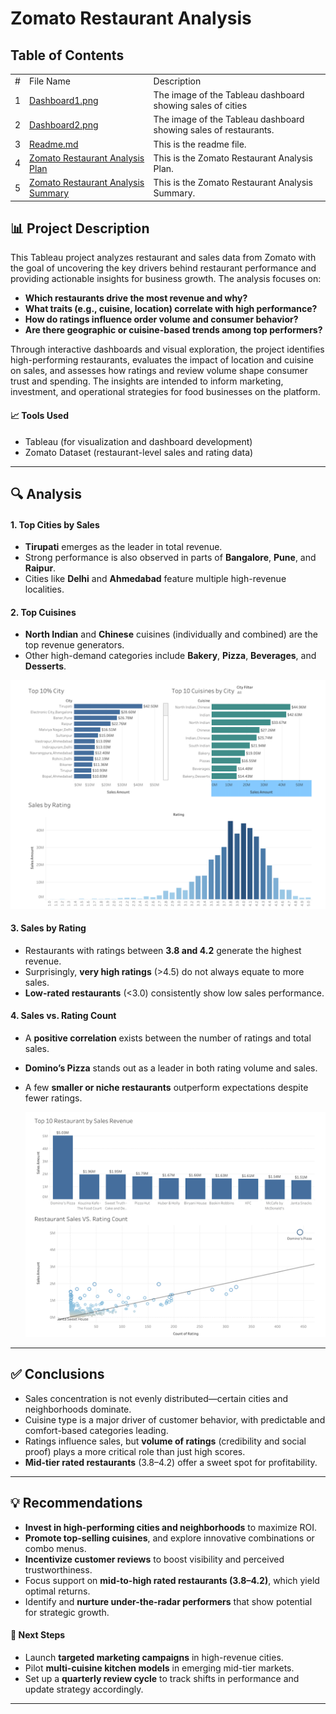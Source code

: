 # Zomato Restaurant Analysis

## Table of Contents
<table>
  <tr>
    <td>#</td>
    <td>File Name</td>
    <td>Description</td>
  </tr>
  <tr>
    <td>1</td>
    <td><a href="https://github.com/bobacapybara/Data_projects_TripleTen/blob/main/Zomato%20Restaurant%20Analysis/Dashboard1.png">Dashboard1.png</a></td>
    <td>The image of the Tableau dashboard showing sales of cities</td>
  </tr>
  <tr>
    <td>2</td>
    <td><a href="https://github.com/bobacapybara/Data_projects_TripleTen/blob/main/Zomato%20Restaurant%20Analysis/Dashboard2.png">Dashboard2.png</a></td>
    <td>The image of the Tableau dashboard showing sales of restaurants.</td>
  </tr>
  <tr>
    <td>3</td>
    <td><a 
href="https://github.com/bobacapybara/Data_projects_TripleTen/blob/main/Zomato%20Restaurant%20Analysis/README.md">Readme.md</a></td>
     <td> This is the readme file.</td>
  </tr>
  <tr>
    <td>4</td>
    <td><a   
href="https://github.com/bobacapybara/Data_projects_TripleTen/blob/main/Zomato%20Restaurant%20Analysis/Zomato%20Restaurant%20Analysis%20Plan.pdf">Zomato Restaurant Analysis Plan</a></td>
   <td> This is the Zomato Restaurant Analysis Plan.</td> 
  </tr>
  <tr>
    <td>5</td>
    <td><a 
  href="https://github.com/bobacapybara/Data_projects_TripleTen/blob/main/Zomato%20Restaurant%20Analysis/Zomato%20Restaurant%20Analysis%20Summary.pdf">Zomato Restaurant Analysis Summary</a></td>
    <td> This is the Zomato Restaurant Analysis Summary.</td> 
  </tr>
</table>

## 📊 Project Description

This Tableau project analyzes restaurant and sales data from Zomato with the goal of uncovering the key drivers behind restaurant performance and providing actionable insights for business growth. The analysis focuses on:

- **Which restaurants drive the most revenue and why?**
- **What traits (e.g., cuisine, location) correlate with high performance?**
- **How do ratings influence order volume and consumer behavior?**
- **Are there geographic or cuisine-based trends among top performers?**

Through interactive dashboards and visual exploration, the project identifies high-performing restaurants, evaluates the impact of location and cuisine on sales, and assesses how ratings and review volume shape consumer trust and spending. The insights are intended to inform marketing, investment, and operational strategies for food businesses on the platform.

#### 📈 Tools Used
- Tableau (for visualization and dashboard development)
- Zomato Dataset (restaurant-level sales and rating data)
---

## 🔍 Analysis

#### 1. Top Cities by Sales
- **Tirupati** emerges as the leader in total revenue.
- Strong performance is also observed in parts of **Bangalore**, **Pune**, and **Raipur**.
- Cities like **Delhi** and **Ahmedabad** feature multiple high-revenue localities.

#### 2. Top Cuisines
- **North Indian** and **Chinese** cuisines (individually and combined) are the top revenue generators.
- Other high-demand categories include **Bakery**, **Pizza**, **Beverages**, and **Desserts**.

<img src="Dashboard1.png" width="700" />


#### 3. Sales by Rating
- Restaurants with ratings between **3.8 and 4.2** generate the highest revenue.
- Surprisingly, **very high ratings** (>4.5) do not always equate to more sales.
- **Low-rated restaurants** (<3.0) consistently show low sales performance.

#### 4. Sales vs. Rating Count
- A **positive correlation** exists between the number of ratings and total sales.
- **Domino’s Pizza** stands out as a leader in both rating volume and sales.
- A few **smaller or niche restaurants** outperform expectations despite fewer ratings.

  <img src="Dashboard2.png" width="700" />

---

## ✅ Conclusions

- Sales concentration is not evenly distributed—certain cities and neighborhoods dominate.
- Cuisine type is a major driver of customer behavior, with predictable and comfort-based categories leading.
- Ratings influence sales, but **volume of ratings** (credibility and social proof) plays a more critical role than just high scores.
- **Mid-tier rated restaurants** (3.8–4.2) offer a sweet spot for profitability.

---

## 💡 Recommendations

- **Invest in high-performing cities and neighborhoods** to maximize ROI.
- **Promote top-selling cuisines**, and explore innovative combinations or combo menus.
- **Incentivize customer reviews** to boost visibility and perceived trustworthiness.
- Focus support on **mid-to-high rated restaurants (3.8–4.2)**, which yield optimal returns.
- Identify and **nurture under-the-radar performers** that show potential for strategic growth.

#### 🚀 Next Steps

- Launch **targeted marketing campaigns** in high-revenue cities.
- Pilot **multi-cuisine kitchen models** in emerging mid-tier markets.
- Set up a **quarterly review cycle** to track shifts in performance and update strategy accordingly.

---


